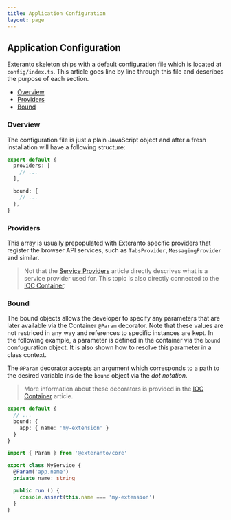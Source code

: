 ```yaml
---
title: Application Configuration
layout: page
---
```


## Application Configuration <!-- omit in toc -->

Exteranto skeleton ships with a default configuration file which is located at
`config/index.ts`. This article goes line by line through this file and
describes the purpose of each section.

- [Overview](#overview)
- [Providers](#providers)
- [Bound](#bound)

### Overview

The configuration file is just a plain JavaScript object and after a fresh
installation will have a following structure:

``` typescript
export default {
  providers: [
    // ...
  ],

  bound: {
    // ...
  },
}
```

### Providers

This array is usually prepopulated with Exteranto specific providers that
register the browser API services, such as `TabsProvider`, `MessagingProvider`
and similar.

> Not that the [Service Providers][service-providers] article directly descrives
> what is a service provider used for. This topic is also directly connected to
> the [IOC Container][ioc-container].

### Bound

The bound objects allows the developer to specify any parameters that are later
available via the Container `@Param` decorator. Note that these values are not
restriced in any way and references to specific instances are kept. In the
following example, a parameter is defined in the container via the `bound`
confuguration object. It is also shown how to resolve this parameter in a class
context.

The `@Param` decorator accepts an argument which corresponds to a path to the
desired variable inside the `bound` object via the _dot notation_.

> More information about these decorators is provided in the
> [IOC Container][ioc-container] article.

```typescript
export default {
  // ...
  bound: {
    app: { name: 'my-extension' }
  }
}
```

```typescript
import { Param } from '@exteranto/core'

export class MyService {
  @Param('app.name')
  private name: string

  public run () {
    console.assert(this.name === 'my-extension')
  }
}
```

<!-- References -->
[Dependency]: TODO

[service-providers]: TODO
[ioc-container]: /articles/ioc-container
